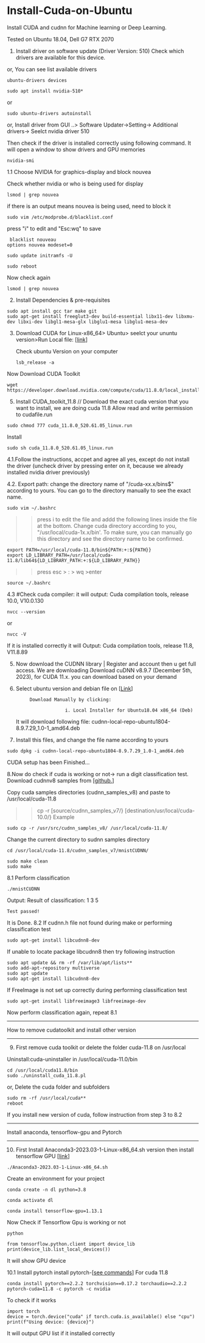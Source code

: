 # Install-Cuda-on-Ubuntu
Install CUDA and cudnn for Machine learning or Deep Learning.

Tested on Ubuntu 18.04, Dell G7 RTX 2070

1. Install driver on software update (Driver Version: 510)
 Check which drivers are available for this device.

or, You can see list available drivers
```
ubuntu-drivers devices
```

```
sudo apt install nvidia-510*
```
 or
```
sudo ubuntu-drivers autoinstall
```
or, Install driver from GUI ..> Software Updater->Setting-> Additional drivers-> Seelct nvidia driver 510
     
Then check if the driver is installed correctly using following command. It will open a window to show drivers and GPU memories


```
nvidia-smi
```
  
1.1 Choose NVIDIA for graphics-display and block nouvea

Check whether nvidia or who is being used for display
 ```
 lsmod | grep nouvea
```
if there is an output means nouvea is being used, need to block it
 ```
sudo vim /etc/modprobe.d/blacklist.conf
```
press "i" to edit and "Esc:wq" to save
```
 blacklist nouveau
options nouvea modeset=0

```

```
sudo update initramfs -U
```
```
sudo reboot
```

Now check again
```
lsmod | grep nouvea
```

2. Install Dependencies & pre-requisites

```
sudo apt install gcc tar make git
sudo apt-get install freeglut3-dev build-essential libx11-dev libxmu-dev libxi-dev libgl1-mesa-glx libglu1-mesa libglu1-mesa-dev
```


3. Download CUDA for Linux-x86_64> Ubuntu> seelct your ununtu version>Run Local file: [[link](https://developer.nvidia.com/cuda-11-6-0-download-archive?target_os=Linux&target_arch=x86_64&Distribution=Ubuntu&target_version=18.04&target_type=runfile_local)]

   Check ubuntu Version on your computer
   ```
   lsb_release -a 
   ```
Now Download CUDA Toolkit
   ```
  wget https://developer.download.nvidia.com/compute/cuda/11.8.0/local_installers/cuda_11.8.0_520.61.05_linux.run
   ```

5. Install CUDA_toolkit_11.8  // Download the exact cuda version that you want to install, we are doing cuda 11.8
Allow read and write permission to cudafile.run
```
sudo chmod 777 cuda_11.8.0_520.61.05_linux.run
```
Install   
```
sudo sh cuda_11.8.0_520.61.05_linux.run
``` 

4.1.Follow the instructions, accpet and agree all yes, except do not install the driver (uncheck driver by pressing enter on it, because we already installed nvidia driver previously)

4.2. Export path: change the directory name of "/cuda-xx.x/bins$" according to yours. You can go to the directory manually to see the exact name.

```
sudo vim ~/.bashrc
```
>>press i to edit the file and addd the following lines inside the file at the bottom. Change cuda directory according to you, "/usr/local/cuda-1x.x/bin'. To make sure, you can manually go this directory and see the directory name to be confirmed.
```
export PATH=/usr/local/cuda-11.8/bin${PATH:+:${PATH}}  
export LD_LIBRARY_PATH=/usr/local/cuda-11.8/lib64${LD_LIBRARY_PATH:+:${LD_LIBRARY_PATH}}
```
>>press esc > : > wq >enter
```
source ~/.bashrc
```
4.3 #Check cuda compiler: it will output: Cuda compilation tools, release 10.0, V10.0.130
```
nvcc --version   
```
or
```
nvcc -V
```
If it is installed correctly it will Output: Cuda compilation tools, release 11.8, V11.8.89

5. Now download the CUDNN library | Register and account then u get full access. We are downloading Download cuDNN v8.9.7 (December 5th, 2023), for CUDA 11.x. you can download based on your demand

6. Select ubuntu version and debian file on [[Link](https://developer.nvidia.com/rdp/cudnn-archive)]
                                                 

			Download Manually by clicking:

		                 i. Local Installer for Ubuntu18.04 x86_64 (Deb)
   It will download following file: cudnn-local-repo-ubuntu1804-8.9.7.29_1.0-1_amd64.deb
	         		

8. Install this files, and change the file name according to yours

```
sudo dpkg -i cudnn-local-repo-ubuntu1804-8.9.7.29_1.0-1_amd64.deb
```

CUDA setup has been Finished...

8.Now do check if cuda is working or not-> run a digit classification test. Download cudnnv8 samples from [[github.](https://github.com/muzahidai/Install-Cuda-on-Ubuntu/blob/main/cudnn_samples_v8-master.zip)]


Copy cuda samples directories (cudnn_samples_v8) and paste to /usr/local/cuda-11.8

>> cp -r [source/cudnn_samples_v7/}  [destination/usr/local/cuda-10.0/}
Example
```
sudo cp -r /usr/src/cudnn_samples_v8/ /usr/local/cuda-11.8/
```
Change the current directory to sudnn samples directory
```
cd /usr/local/cuda-11.8/cudnn_samples_v7/mnistCUDNN/
```
```
sudo make clean
sudo make
```

8.1 Perform classification

```
./mnistCUDNN    
```				
 Output: 
	Result of classification: 1 3 5

	Test passed!
 It is Done.
 8.2 If cudnn.h file not found during make or performing classification test
```
sudo apt-get install libcudnn8-dev  
```
If unable to locate package libcudnn8 then try following instruction

```
sudo apt update && rm -rf /var/lib/apt/lists**
sudo add-apt-repository multiverse
sudo apt update
sudo apt-get install libcudnn8-dev 
```

If FreeImage is not set up correctly during performing classification test
```
sudo apt-get install libfreeimage3 libfreeimage-dev    
```
Now perform classification again, repeat 8.1


**************************************************************************
How to remove cudatoolkit and install other version
**************************************************************************

9. First remove cuda toolkit or delete the folder cuda-11.8 on /usr/local

Uninstall:cuda-uninstaller in /usr/local/cuda-11.0/bin
```
cd /usr/local/cuda11.8/bin
sudo ./uninstall_cuda_11.8.pl
```
or, Delete the cuda folder and subfolders
```
sudo rm -rf /usr/local/cuda**
reboot
```
If you install new version of cuda, follow instruction from step 3 to 8.2

**************************************************************************
Install anaconda, tensorflow-gpu and Pytorch
**************************************************************************
10. First Install Anaconda3-2023.03-1-Linux-x86_64.sh version then install tensorflow GPU [[link](https://mirrors.tuna.tsinghua.edu.cn/anaconda/archive/)]
```
./Anaconda3-2023.03-1-Linux-x86_64.sh
```
Create an environment for your project
```
conda create -n dl python=3.8
```
```
conda activate dl
```
```
conda install tensorflow-gpu=1.13.1
```
Now Check if Tensorflow Gpu is working or not
```
python
```
```
from tensorflow.python.client import device_lib
print(device_lib.list_local_devices())
```
It will show GPU device

10.1 Install pytorch install pytorch-[[see commands](https://pytorch.org/get-started/previous-versions/)]
 For cuda 11.8
 ```
conda install pytorch==2.2.2 torchvision==0.17.2 torchaudio==2.2.2 pytorch-cuda=11.8 -c pytorch -c nvidia
```
To check if it works

```
import torch
device = torch.device("cuda" if torch.cuda.is_available() else "cpu")
print(f"Using device: {device}")
```
It will output GPU list if it installed correctly

